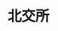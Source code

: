 # 北交所

[北京证券交易所投资者适当性管理办法（试行]: http://www.bse.cn/uploads/6/file/public/202109/20210917174241_sibgj4c8qn.pdf

